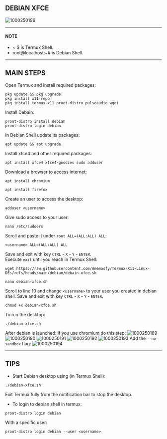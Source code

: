 ## DEBIAN XFCE
![1000250196](https://github.com/user-attachments/assets/37af313b-d320-4c2d-b90c-47d019a081f6)

---
#### NOTE
* ~ $ is Termux Shell.
* root@localhost:~# is Debian Shell.
---
## MAIN STEPS
Open Termux and install required packages:
```
pkg update && pkg upgrade
pkg install x11-repo
pkg install termux-x11 proot-distro pulseaudio wget
```
Install Debain:
```
proot-distro install debian
proot-distro login debian
```
In Debian Shell update its packages:
```
apt update && apt upgrade
```
Install xfce4 and other required packages:
```
apt install xfce4 xfce4-goodies sudo adduser
```
Download a browser to access internet:
```
apt install chromium
```
```
apt install firefox
```
Create an user to access the desktop:
```
adduser <username>
```
Give sudo access to your user:
```
nano /etc/sudoers
```
Scroll and paste it under ```root ALL=(ALL:ALL) ALL```:
```
<username> ALL=(ALL:ALL) ALL
```
Save and exit with key ```CTRL``` - ```X``` - ```Y``` - ```ENTER```.
<br>
Execute ```exit``` until you reach in Termux Shell:
```
wget https://raw.githubusercontent.com/Anemosfy/Termux-X11-Linux-DEs/refs/heads/main/debian/debain-xfce.sh
```
```
nano debian-xfce.sh
```
Scroll to line 10 and change ```<username>``` to your user you created in debian shell. Save and exit with key ```CTRL``` - ```X``` - ```Y``` - ```ENTER```.
```
chmod +x debian-xfce.sh
```
To run the desktop:
```
./debian-xfce.sh
```
After debian is launched: If you use chromium do this step:
![1000250189](https://github.com/user-attachments/assets/b09b86a1-0acf-4ffb-8a4a-6c770a6c9d09)
![1000250190](https://github.com/user-attachments/assets/17213aee-2c41-42a8-b632-9f6c0d9cbc02)
![1000250191](https://github.com/user-attachments/assets/1f3b80c3-09dd-4913-bca1-07f17f44ea97)
![1000250192](https://github.com/user-attachments/assets/3e1df06b-63dc-4492-9c1a-ec749f668fbf)
![1000250193](https://github.com/user-attachments/assets/d0fcebf3-8c5d-4506-b44b-900e3c22d875)
Add the ```--no-sandbox``` flag: 
![1000250194](https://github.com/user-attachments/assets/7d5367f9-4d4d-4396-ad04-ea128ebd9967)

---
## TIPS
* Start Debian desktop using (in Termux Shell):
```
./debian-xfce.sh
```
Exit Termux fully from the notification bar to stop the desktop.
* To login to debian shell in termux:
```
proot-distro login debian
```
With a specific user:
```
proot-distro login debian --user <username>
```
